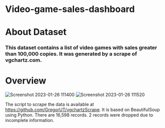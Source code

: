 # Video-game-sales-dashboard

# About Dataset

### This dataset contains a list of video games with sales greater than 100,000 copies. It was generated by a scrape of vgchartz.com.

# Overview

![Screenshot 2023-01-26 111400](https://user-images.githubusercontent.com/106149428/214768534-ef76a4c2-4279-485b-b035-166eb36d05c3.png)
![Screenshot 2023-01-26 111520](https://user-images.githubusercontent.com/106149428/214768578-3c3f338d-f55b-4ed4-ae52-400045e4c4d1.png)

The script to scrape the data is available at https://github.com/GregorUT/vgchartzScrape.
It is based on BeautifulSoup using Python.
There are 16,598 records. 2 records were dropped due to incomplete information.
